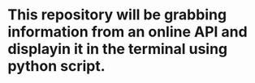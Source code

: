 This repository will be grabbing information from an online API and
displayin it in the terminal using python script.
======================================================================
